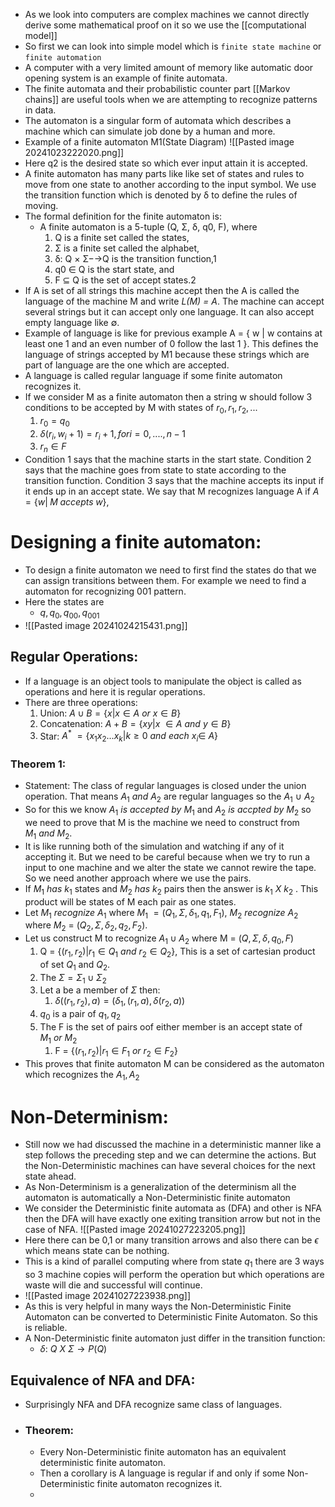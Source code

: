 - As we look into computers are complex machines we cannot directly derive some mathematical proof on it so we use the [[computational model]]
- So first we can look into simple model which is `finite state machine` or `finite automation`
- A computer with a very limited amount of memory like automatic door opening system is an example of finite automata.
- The finite automata and their probabilistic counter part [[Markov chains]] are useful tools when we are attempting to recognize patterns in data.
- The automaton is a singular form of automata which describes a machine which can simulate job done by a human and more.
- Example of a finite automaton M1(State Diagram)
![[Pasted image 20241023222020.png]]
- Here q2 is the desired state so which ever input attain it is accepted.
- A finite automaton has many parts like like set of states and rules to move from one state to another according to the input symbol. We use the transition function which is denoted by δ to define the rules of moving.
- The formal definition for the finite automaton is:
	- A finite automaton is a 5-tuple (Q, Σ, δ, q0, F), where
		1. Q is a finite set called the states,
		2. Σ is a finite set called the alphabet,
		3. δ: Q × Σ−→Q is the transition function,1
		4. q0 ∈ Q is the start state, and
		5. F ⊆ Q is the set of accept states.2
- If A is set of all strings this machine accept then the A is called the language of the machine M and write *L(M) = A*. The machine can accept several strings but it can accept only one language. It can also accept empty language like ∅.
- Example of language is like for previous example A = { w | w contains at least one 1 and an even number of 0 follow the last 1 }. This defines the language of strings accepted by M1 because these strings which are part of language are the one which are accepted.
- A language is called regular language if some finite automaton recognizes it.
- If we consider M as a finite automaton then a string w should follow 3 conditions to be accepted by M with states of $r_0,r_1,r_2,...$ 
	1. $r_0 = q_0$
	2. $\delta(r_i,w_i+1) = r_i+1, for i=0,....,n-1$
	3. $r_n \in F$ 
- Condition 1 says that the machine starts in the start state. Condition 2 says that the machine goes from state to state according to the transition function. Condition 3 says that the machine accepts its input if it ends up in an accept state. We say that M recognizes language A if $A = \{w|\; M\;accepts\;w\}$,

# Designing a finite automaton:
- To design a finite automaton we need to first find the states do that we can assign transitions between them. For example we need to find a automaton for recognizing 001 pattern.
- Here the states are 
	- $q,q_0,q_{00},q_{001}$ 
- ![[Pasted image 20241024215431.png]]
## Regular Operations:
- If a language is an object tools to manipulate the object is called as operations and here it is regular operations.
- There are three operations:
	1. Union: $A \cup B = \{x|x\in A\ or\ x \in B\}$    
	2. Concatenation: $A + B = \{xy|x\ \in A\ and \ y\in B\}$
	3. Star: $A^*\ =\{x_1x_2...x_k|k\geq0\ and\ each\ x_i\in\ A\}$
### Theorem 1:
- Statement: The class of regular languages is closed under the union operation. That means $A_1\ and\ A_2$ are regular languages so the $A_1 \ \cup\ A_2$
- So for this we know $A_1\ is\ accepted\ by\ M_1$ and $A_2\ is\ accpted\ by\ M_2$ so we need to prove that M is the machine we need to construct from $M_1\ and\ M_2$.
- It is like running both of the simulation and watching if any of it accepting it. But we need to be careful because when we try to run a input to one machine and we alter the state we cannot rewire the tape. So we need another approach where we use the pairs.
- If $M_1\ has\ k_1$ states and $M_2\ has\ k_2$ pairs then the answer is $k_1\ X\  k_2$ . This product will be states of M each pair as one states.
- Let $M_1\ recognize\ A_1$ where $M_1\ = (Q_1,\Sigma,\delta_1,q_1,F_1)$, $M_2\ recognize\ A_2$ where $M_2\ =\ (Q_2,\Sigma,\delta_2,q_2,F_2)$.
- Let us construct M to recognize $A_1 \cup A_2$ where M = $(Q,\Sigma,\delta,q_0,F)$
	1. Q = $\{(r_1,r_2)|r_1\in Q_1\ and\ r_2 \in Q_2\}$, This is a set of cartesian product of set $Q_1$ and $Q_2$.
	2. The $\Sigma = \Sigma_1 \cup \Sigma_2$ 
	3. Let a be a member of $\Sigma$ then:
		1. $\delta((r_1,r_2),a) = (\delta_1,(r_1,a),\delta(r_2,a))$
	4. $q_0$ is a pair of $q_1,q_2$ 
	5. The F is the set of pairs oof either member is an accept state of $M_1\ or\ M_2$ 
		1. F = $\{(r_1,r_2)|r_1\in F_1\ or\ r_2 \in F_2\}$ 
- This proves that finite automaton M can be considered as the automaton which recognizes the $A_1,A_2$

# Non-Determinism:
- Still now we had discussed the machine in a deterministic manner like a step follows the preceding step and we can determine the actions. But the Non-Deterministic machines can have several choices for the next state ahead.
- As Non-Determinism is a generalization of the determinism all the automaton is automatically a Non-Deterministic finite automaton 
- We consider the Deterministic finite automata as (DFA) and other is NFA then the DFA will have exactly one exiting transition arrow but not in the case of NFA.
![[Pasted image 20241027223205.png]]
- Here there can be 0,1 or many transition arrows and also there can be $\epsilon$ which means state can be nothing.
- This is a kind of parallel computing where from state $q_1$ there are 3 ways so 3 machine copies will perform the operation but which operations are waste will die and successful will continue.
- ![[Pasted image 20241027223938.png]]
- As this is very helpful in many ways the Non-Deterministic Finite Automaton can be converted to Deterministic Finite Automaton. So this is reliable.
- A Non-Deterministic finite automaton just differ in the transition function:
	- $\delta:\ Q\ X\ \Sigma\longrightarrow P(Q)$
## Equivalence of NFA and DFA:
- Surprisingly NFA and DFA recognize same class of languages. 
- ### Theorem: 
	- Every Non-Deterministic finite automaton has an equivalent deterministic finite automaton.
	- Then a corollary is A language is regular if and only if some Non-Deterministic finite automaton recognizes it.
	- 